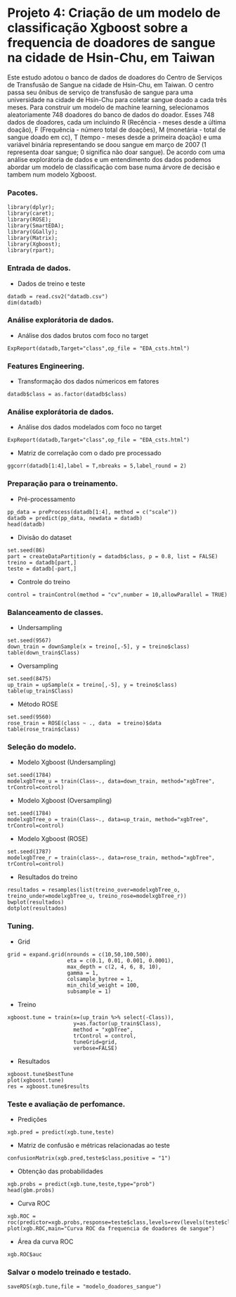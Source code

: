 # Projeto 4: Criação de um modelo de classificação Xgboost sobre a frequencia de doadores de sangue na cidade de Hsin-Chu, em Taiwan

Este estudo adotou o banco de dados de doadores do Centro de Serviços de Transfusão de Sangue na cidade de Hsin-Chu, em Taiwan. O centro passa seu ônibus de serviço de transfusão de sangue para uma universidade na cidade de Hsin-Chu para coletar sangue doado a cada três meses. Para construir um modelo de machine learning, selecionamos aleatoriamente 748 doadores do banco de dados do doador. Esses 748 dados de doadores, cada um incluindo R (Recência - meses desde a última doação), F (Frequência - número total de doações), M (monetária - total de sangue doado em cc), T (tempo - meses desde a primeira doação) e uma variável binária representando se doou sangue em março de 2007 (1 representa doar sangue; 0 significa não doar sangue). De acordo com uma análise explorátoria de dados e um entendimento dos dados podemos abordar um modelo de classificação com base numa árvore de decisão e tambem num modelo Xgboost.

### Pacotes.

```{r, cache=FALSE, message=FALSE, warning=FALSE}
library(dplyr);
library(caret);
library(ROSE);
library(SmartEDA);
library(GGally);
library(Matrix);
library(Xgboost);
library(rpart);
```

### Entrada de dados.

* Dados de treino e teste
```{r, cache=FALSE, message=FALSE, warning=FALSE}
datadb = read.csv2("datadb.csv")
dim(datadb)
```

### Análise explorátoria de dados.

* Análise dos dados brutos com foco no target
```{r, cache=FALSE, message=FALSE, warning=FALSE}
ExpReport(datadb,Target="class",op_file = "EDA_csts.html")
```

### Features Engineering.

* Transformação dos dados númericos em fatores
```{r, cache=FALSE, message=FALSE, warning=FALSE}
datadb$class = as.factor(datadb$class)
```

### Análise explorátoria de dados.

* Análise dos dados modelados com foco no target
```{r, cache=FALSE, message=FALSE, warning=FALSE}
ExpReport(datadb,Target="class",op_file = "EDA_csts.html")
```
* Matriz de correlação com o dado pre processado
```{r, cache=FALSE, message=FALSE, warning=FALSE}
ggcorr(datadb[1:4],label = T,nbreaks = 5,label_round = 2)
```

### Preparação para o treinamento.

* Pré-processamento
```{r, cache=FALSE, message=FALSE, warning=FALSE}
pp_data = preProcess(datadb[1:4], method = c("scale"))
datadb = predict(pp_data, newdata = datadb)
head(datadb)
```
* Divisão do dataset
```{r, cache=FALSE, message=FALSE, warning=FALSE}
set.seed(86)
part = createDataPartition(y = datadb$class, p = 0.8, list = FALSE)
treino = datadb[part,]
teste = datadb[-part,]
```
* Controle do treino
```{r, cache=FALSE, message=FALSE, warning=FALSE}
control = trainControl(method = "cv",number = 10,allowParallel = TRUE)
```

### Balanceamento de classes.

* Undersampling
```{r, cache=FALSE, message=FALSE, warning=FALSE}
set.seed(9567)
down_train = downSample(x = treino[,-5], y = treino$class)
table(down_train$Class)
```
* Oversampling
```{r, cache=FALSE, message=FALSE, warning=FALSE}
set.seed(8475)
up_train = upSample(x = treino[,-5], y = treino$class)                         
table(up_train$Class)
```
* Método ROSE
```{r, cache=FALSE, message=FALSE, warning=FALSE}
set.seed(9560)
rose_train = ROSE(class ~ ., data  = treino)$data                         
table(rose_train$class)
```

### Seleção do modelo.

* Modelo Xgboost (Undersampling)
```{r, cache=FALSE, message=FALSE, warning=FALSE}
set.seed(1784)
modelxgbTree_u = train(Class~., data=down_train, method="xgbTree", trControl=control)
```
* Modelo Xgboost (Oversampling)
```{r, cache=FALSE, message=FALSE, warning=FALSE}
set.seed(1784)
modelxgbTree_o = train(Class~., data=up_train, method="xgbTree", trControl=control)
```
* Modelo Xgboost (ROSE)
```{r, cache=FALSE, message=FALSE, warning=FALSE}
set.seed(1787)
modelxgbTree_r = train(class~., data=rose_train, method="xgbTree", trControl=control)
```
* Resultados do treino
```{r, cache=FALSE, message=FALSE, warning=FALSE}
resultados = resamples(list(treino_over=modelxgbTree_o, treino_under=modelxgbTree_u, treino_rose=modelxgbTree_r))
bwplot(resultados)
dotplot(resultados)
```

### Tuning.

* Grid
```{r, cache=FALSE, message=FALSE, warning=FALSE}
grid = expand.grid(nrounds = c(10,50,100,500),
                   eta = c(0.1, 0.01, 0.001, 0.0001),
                   max_depth = c(2, 4, 6, 8, 10),
                   gamma = 1,
                   colsample_bytree = 1,
                   min_child_weight = 100,
                   subsample = 1)
```
* Treino
```{r, cache=FALSE, message=FALSE, warning=FALSE}
xgboost.tune = train(x=(up_train %>% select(-Class)),
                     y=as.factor(up_train$Class),
                     method = "xgbTree",
                     trControl = control,
                     tuneGrid=grid,
                     verbose=FALSE)
```
* Resultados
```{r, cache=FALSE, message=FALSE, warning=FALSE}
xgboost.tune$bestTune
plot(xgboost.tune)  
res = xgboost.tune$results
```

### Teste e avaliação de perfomance.

* Predições
```{r, cache=FALSE, message=FALSE, warning=FALSE}
xgb.pred = predict(xgb.tune,teste)
```
* Matriz de confusão e métricas relacionadas ao teste
```{r, cache=FALSE, message=FALSE, warning=FALSE}
confusionMatrix(xgb.pred,teste$class,positive = "1")
```
* Obtenção das probabilidades
```{r, cache=FALSE, message=FALSE, warning=FALSE}
xgb.probs = predict(xgb.tune,teste,type="prob")
head(gbm.probs)
```
* Curva ROC
```{r, cache=FALSE, message=FALSE, warning=FALSE}
xgb.ROC = roc(predictor=xgb.probs,response=teste$class,levels=rev(levels(teste$class)))
plot(xgb.ROC,main="Curva ROC da frequencia de doadores de sangue")
```
* Área da curva ROC
```{r, cache=FALSE, message=FALSE, warning=FALSE}
xgb.ROC$auc
```

### Salvar o modelo treinado e testado.

```{r, cache=FALSE, message=FALSE, warning=FALSE}
saveRDS(xgb.tune,file = "modelo_doadores_sangue")
```
